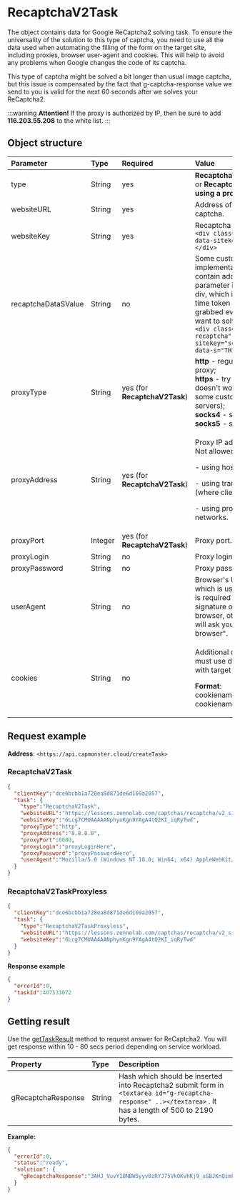 ﻿---
sidebar_position: 0
sidebar_label: RecaptchaV2Task
---

# RecaptchaV2Task
The object contains data for Google ReCaptcha2 solving task. To ensure the universality of the solution to this type of captcha, you need to use all the data used when automating the filling of the form on the target site, including proxies, browser user-agent and cookies. This will help to avoid any problems when Google changes the code of its captcha.

This type of captcha might be solved a bit longer than usual image captcha, but this issue is compensated by the fact that g-captcha-response value we send to you is valid for the next 60 seconds after we solves your ReCaptcha2.

:::warning **Attention!**
If the proxy is authorized by IP, then be sure to add **116.203.55.208** to the white list.
:::

## **Object structure**

|**Parameter**|**Type**|**Required**|**Value**|
| :- | :- | :- | :- |
|type|String|yes|**RecaptchaV2TaskProxyless** or **RecaptchaV2Task (When using a proxy)**.|
|websiteURL|String|yes|Address of a webpage with captcha.|
|websiteKey|String|yes|Recaptcha website key.<br />`<div class="g-recaptcha" data-sitekey="THIS_ONE"></div>`|
|recaptchaDataSValue|String|no|Some custom implementations may contain additional "data-s" parameter in ReCaptcha2 div, which is in fact a one-time token and must be grabbed every time you want to solve a ReCaptcha2.<br />`<div class="g-recaptcha" data-sitekey="some sitekey" data-s="THIS_ONE"></div>`|
|proxyType|String|yes (for **RecaptchaV2Task**)|**http** - regular http/https proxy;<br />**https** - try this only if "http" doesn't work (required by some custom proxy servers);<br />**socks4** - socks4 proxy;<br />**socks5** - socks5 proxy.|
|proxyAddress|String|yes (for **RecaptchaV2Task**)|<p>Proxy IP address IPv4/IPv6. Not allowed:</p><p> - using host names;</p><p> - using transparent proxies (where client IP is visible);</p><p>- using proxies from local networks.</p>|
|proxyPort|Integer|yes (for **RecaptchaV2Task**)|Proxy port.|
|proxyLogin|String|no|Proxy login.|
|proxyPassword|String|no|Proxy password.|
|userAgent|String|no|Browser's User-Agent which is used in emulation. It is required that you use a signature of a modern browser, otherwise Google will ask you to "update your browser".|
|cookies|String|no|<p>Additional cookies which we must use during interaction with target page or Google.</p><p>**Format**: cookiename1=cookievalue1; cookiename2=cookievalue2</p>|

## **Request example**

**Address**: `<https://api.capmonster.cloud/createTask>`

### RecaptchaV2Task
```json
{
  "clientKey":"dce6bcbb1a728ea8d871de6d169a2057",
  "task": {
    "type":"RecaptchaV2Task",
    "websiteURL":"https://lessons.zennolab.com/captchas/recaptcha/v2_simple.php?level=high",
    "websiteKey":"6Lcg7CMUAAAAANphynKgn9YAgA4tQ2KI_iqRyTwd",
    "proxyType":"http",
    "proxyAddress":"8.8.8.8",
    "proxyPort":8080,
    "proxyLogin":"proxyLoginHere",
    "proxyPassword":"proxyPasswordHere",
    "userAgent":"Mozilla/5.0 (Windows NT 10.0; Win64; x64) AppleWebKit/537.36 (KHTML, like Gecko) Chrome/81.0.4044.132 Safari/537.36"
  }
}
```

### RecaptchaV2TaskProxyless
```json
{
  "clientKey":"dce6bcbb1a728ea8d871de6d169a2057",
  "task": {
    "type":"RecaptchaV2TaskProxyless",
    "websiteURL":"https://lessons.zennolab.com/captchas/recaptcha/v2_simple.php?level=high",
    "websiteKey":"6Lcg7CMUAAAAANphynKgn9YAgA4tQ2KI_iqRyTwd"
  }
}
```


**Response example**

```json
{
  "errorId":0,
  "taskId":407533072
}
```

## **Getting result**
Use the [getTaskResult](../api/methods/get-task-result) method to request answer for ReCaptcha2. You will get response within 10 - 80 secs period depending on service workload.

|**Property**|**Type**|**Description**|
| :- | :- | :- |
|gRecaptchaResponse|String|Hash which should be inserted into Recaptcha2 submit form in `<textarea id="g-recaptcha-response" ..></textarea>` . It has a length of 500 to 2190 bytes.

**Example:**

```json
{
  "errorId":0,
  "status":"ready",
  "solution": {
    "gRecaptchaResponse":"3AHJ_VuvYIBNBW5yyv0zRYJ75VkOKvhKj9_xGBJKnQimF72rfoq3Iy-DyGHMwLAo6a3"
  }
}
```